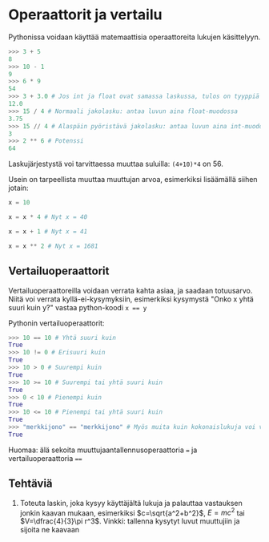 # Operaattorit ja vertailu

Pythonissa voidaan käyttää matemaattisia operaattoreita lukujen käsittelyyn. 

```python
>>> 3 + 5
8
>>> 10 - 1
9
>>> 6 * 9
54
>>> 3 + 3.0 # Jos int ja float ovat samassa laskussa, tulos on tyyppiä float
12.0
>>> 15 / 4 # Normaali jakolasku: antaa luvun aina float-muodossa
3.75
>>> 15 // 4 # Alaspäin pyöristävä jakolasku: antaa luvun aina int-muodossa
3
>>> 2 ** 6 # Potenssi
64
```
Laskujärjestystä voi tarvittaessa muuttaa suluilla: `(4+10)*4` on 56.

Usein on tarpeellista muuttaa muuttujan arvoa, esimerkiksi lisäämällä siihen jotain:
```python
x = 10

x = x * 4 # Nyt x = 40

x = x + 1 # Nyt x = 41

x = x ** 2 # Nyt x = 1681
```

## Vertailuoperaattorit
Vertailuoperaattoreilla voidaan verrata kahta asiaa, ja saadaan totuusarvo. Niitä voi verrata kyllä-ei-kysymyksiin, esimerkiksi kysymystä "Onko x yhtä suuri kuin y?" vastaa python-koodi `x == y`

Pythonin vertailuoperaattorit:
```python
>>> 10 == 10 # Yhtä suuri kuin
True
>>> 10 != 0 # Erisuuri kuin
True
>>> 10 > 0 # Suurempi kuin
True
>>> 10 >= 10 # Suurempi tai yhtä suuri kuin
True
>>> 0 < 10 # Pienempi kuin
True
>>> 10 <= 10 # Pienempi tai yhtä suuri kuin
True
>>> "merkkijono" == "merkkijono" # Myös muita kuin kokonaislukuja voi verrata
True
```

Huomaa: älä sekoita muuttujaantallennusoperaattoria `=` ja vertailuoperaattoria `==`

## Tehtäviä
1. Toteuta laskin, joka kysyy käyttäjältä lukuja ja palauttaa vastauksen jonkin kaavan mukaan, esimerkiksi $c=\sqrt{a^2+b^2}$, $E=mc^2$ tai $V=\dfrac{4}{3}\pi r^3$. Vinkki: tallenna kysytyt luvut muuttujiin ja sijoita ne kaavaan
